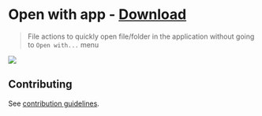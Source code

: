 # Open with app - [Download](https://github.com/nikitavoloboev/small-workflows/blob/master/open-with-app/Open%20with%20app.alfredworkflow?raw=true)

> File actions to quickly open file/folder in the application without going to `Open with...` menu

![](https://i.imgur.com/WsyaSkn.png)

## Contributing

See [contribution guidelines](../CONTRIBUTING.md).
